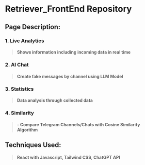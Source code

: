 # Retriever_FrontEnd Repository

## Page Description:

### 1. Live Analytics

> #### Shows information including incoming data in real time

### 2. AI Chat

> #### Create fake messages by channel using LLM Model

### 3. Statistics

> #### Data analysis through collected data

### 4. Similarity

> #### - Compare Telegram Channels/Chats with Cosine Similarity Algorithm

## Techniques Used:

> #### React with Javascript, Tailwind CSS, ChatGPT API
